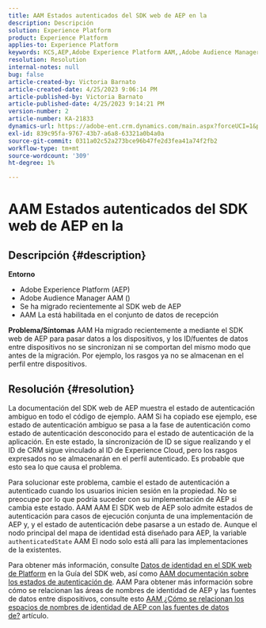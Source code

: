 ```yaml
---
title: AAM Estados autenticados del SDK web de AEP en la
description: Descripción
solution: Experience Platform
product: Experience Platform
applies-to: Experience Platform
keywords: KCS,AEP,Adobe Experience Platform AAM,,Adobe Audience Manager,estado autenticado,mapa de identidad,SDK web,resolución de problemas
resolution: Resolution
internal-notes: null
bug: false
article-created-by: Victoria Barnato
article-created-date: 4/25/2023 9:06:14 PM
article-published-by: Victoria Barnato
article-published-date: 4/25/2023 9:14:21 PM
version-number: 2
article-number: KA-21833
dynamics-url: https://adobe-ent.crm.dynamics.com/main.aspx?forceUCI=1&pagetype=entityrecord&etn=knowledgearticle&id=9f2c9901-ade3-ed11-a7c7-6045bd0063aa
exl-id: 839c95fa-9767-43b7-a6a8-63321a0b4a0a
source-git-commit: 0311a02c52a273bce96b47fe2d3fea41a74f2fb2
workflow-type: tm+mt
source-wordcount: '309'
ht-degree: 1%

---
```


# AAM Estados autenticados del SDK web de AEP en la

## Descripción {#description}

<b>Entorno</b>
- Adobe Experience Platform (AEP)
- Adobe Audience Manager AAM ()
- Se ha migrado recientemente al SDK web de AEP
- AAM La está habilitada en el conjunto de datos de recepción

<b>Problema/Síntomas</b>
AAM Ha migrado recientemente a mediante el SDK web de AEP para pasar datos a los dispositivos, y los ID/fuentes de datos entre dispositivos no se sincronizan ni se comportan del mismo modo que antes de la migración. Por ejemplo, los rasgos ya no se almacenan en el perfil entre dispositivos.


## Resolución {#resolution}


La documentación del SDK web de AEP muestra el estado de autenticación ambiguo en todo el código de ejemplo. AAM Si ha copiado ese ejemplo, ese estado de autenticación ambiguo se pasa a la fase de autenticación como estado de autenticación desconocido para el estado de autenticación de la aplicación. En este estado, la sincronización de ID se sigue realizando y el ID de CRM sigue vinculado al ID de Experience Cloud, pero los rasgos expresados no se almacenarán en el perfil autenticado. Es probable que esto sea lo que causa el problema.

Para solucionar este problema, cambie el estado de autenticación a autenticado cuando los usuarios inicien sesión en la propiedad. No se preocupe por lo que podría suceder con su implementación de AEP si cambia este estado. AAM AAM El SDK web de AEP solo admite estados de autenticación para casos de ejecución conjunta de una implementación de AEP y, y el estado de autenticación debe pasarse a un estado de. Aunque el nodo principal del mapa de identidad está diseñado para AEP, la variable `authenticatedState` AAM El nodo solo está allí para las implementaciones de la existentes.

Para obtener más información, consulte [Datos de identidad en el SDK web de Platform](https://experienceleague.adobe.com/docs/experience-platform/edge/identity/overview.html) en la Guía del SDK web, así como [AAM documentación sobre los estados de autenticación de](https://experienceleague.adobe.com/docs/id-service/using/reference/authenticated-state.html?lang=es). AAM Para obtener más información sobre cómo se relacionan las áreas de nombres de identidad de AEP y las fuentes de datos entre dispositivos, consulte esto [AAM ¿Cómo se relacionan los espacios de nombres de identidad de AEP con las fuentes de datos de?](https://experienceleague.adobe.com/docs/experience-cloud-kcs/kbarticles/KA-21305.html?lang=es) artículo.
